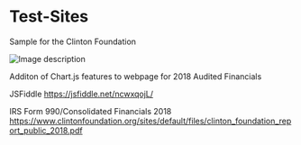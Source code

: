 # Test-Sites
Sample for the Clinton Foundation


![Image description](https://user-images.githubusercontent.com/21012044/72824334-14f07600-3c43-11ea-9957-d39bbef6bfac.png)

Additon of Chart.js features to webpage for 2018 Audited Financials

JSFiddle
https://jsfiddle.net/ncwxqojL/

IRS Form 990/Consolidated Financials 2018
https://www.clintonfoundation.org/sites/default/files/clinton_foundation_report_public_2018.pdf
